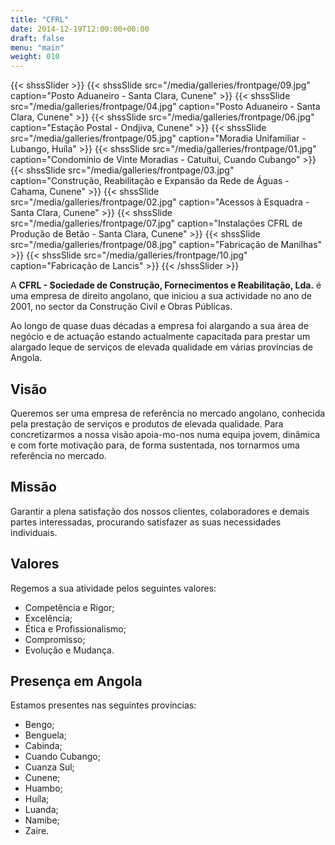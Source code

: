```yaml
---
title: "CFRL"
date: 2014-12-19T12:00:00+00:00
draft: false
menu: "main"
weight: 010
---
```


{{< shssSlider >}}
  {{< shssSlide src="/media/galleries/frontpage/09.jpg" caption="Posto Aduaneiro - Santa Clara, Cunene" >}}
  {{< shssSlide src="/media/galleries/frontpage/04.jpg" caption="Posto Aduaneiro - Santa Clara, Cunene" >}}
  {{< shssSlide src="/media/galleries/frontpage/06.jpg" caption="Estação Postal - Ondjiva, Cunene" >}}
  {{< shssSlide src="/media/galleries/frontpage/05.jpg" caption="Moradia Unifamiliar - Lubango, Huíla" >}}
  {{< shssSlide src="/media/galleries/frontpage/01.jpg" caption="Condomínio de Vinte Moradias - Catuítui, Cuando Cubango" >}}
  {{< shssSlide src="/media/galleries/frontpage/03.jpg" caption="Construção, Reabilitação e Expansão da Rede de Águas - Cahama, Cunene" >}}
  {{< shssSlide src="/media/galleries/frontpage/02.jpg" caption="Acessos à Esquadra - Santa Clara, Cunene" >}}
  {{< shssSlide src="/media/galleries/frontpage/07.jpg" caption="Instalações CFRL de Produção de Betão - Santa Clara, Cunene" >}}
  {{< shssSlide src="/media/galleries/frontpage/08.jpg" caption="Fabricação de Manilhas" >}}
  {{< shssSlide src="/media/galleries/frontpage/10.jpg" caption="Fabricação de Lancis" >}}
{{< /shssSlider >}}

A **CFRL - Sociedade de Construção, Fornecimentos e Reabilitação, Lda.** é uma empresa de direito angolano, que iniciou a sua actividade no ano de 2001, no sector da Construção Civil e Obras Públicas.

Ao longo de quase duas décadas a empresa foi alargando a sua área de negócio e de actuação estando actualmente capacitada para prestar um alargado leque de serviços de elevada qualidade em várias províncias de Angola.


## Visão

Queremos ser uma empresa de referência no mercado angolano, conhecida pela prestação de serviços e produtos de elevada qualidade. Para concretizarmos a nossa visão apoia-mo-nos numa equipa jovem, dinâmica e com forte motivação para, de forma sustentada, nos tornarmos uma referência no mercado.


## Missão

Garantir a plena satisfação dos nossos clientes, colaboradores e demais partes interessadas, procurando satisfazer as suas necessidades individuais.


## Valores

Regemos a sua atividade pelos seguintes valores:

* Competência e Rigor;
* Excelência;
* Ética e Profissionalismo;
* Compromisso;
* Evolução e Mudança.


## Presença em Angola

Estamos presentes nas seguintes províncias:

* Bengo;
* Benguela;
* Cabinda;
* Cuando Cubango;
* Cuanza Sul;
* Cunene;
* Huambo;
* Huíla;
* Luanda;
* Namibe;
* Zaire.